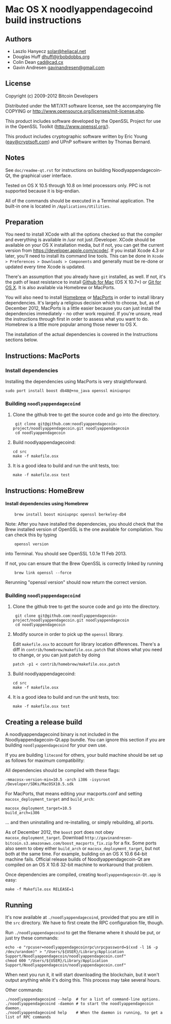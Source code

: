 Mac OS X noodlyappendagecoind build instructions
====================================

Authors
-------

* Laszlo Hanyecz <solar@heliacal.net>
* Douglas Huff <dhuff@jrbobdobbs.org>
* Colin Dean <cad@cad.cx>
* Gavin Andresen <gavinandresen@gmail.com>

License
-------

Copyright (c) 2009-2012 Bitcoin Developers

Distributed under the MIT/X11 software license, see the accompanying
file COPYING or http://www.opensource.org/licenses/mit-license.php.

This product includes software developed by the OpenSSL Project for use in
the OpenSSL Toolkit (http://www.openssl.org/).

This product includes cryptographic software written by
Eric Young (eay@cryptsoft.com) and UPnP software written by Thomas Bernard.

Notes
-----

See `doc/readme-qt.rst` for instructions on building Noodlyappendagecoin-Qt, the
graphical user interface.

Tested on OS X 10.5 through 10.8 on Intel processors only. PPC is not
supported because it is big-endian.

All of the commands should be executed in a Terminal application. The
built-in one is located in `/Applications/Utilities`.

Preparation
-----------

You need to install XCode with all the options checked so that the compiler
and everything is available in /usr not just /Developer. XCode should be
available on your OS X installation media, but if not, you can get the
current version from https://developer.apple.com/xcode/. If you install
Xcode 4.3 or later, you'll need to install its command line tools. This can
be done in `Xcode > Preferences > Downloads > Components` and generally must
be re-done or updated every time Xcode is updated.

There's an assumption that you already have `git` installed, as well. If
not, it's the path of least resistance to install [Github for Mac](https://mac.github.com/)
(OS X 10.7+) or
[Git for OS X](https://code.google.com/p/git-osx-installer/). It is also
available via Homebrew or MacPorts.

You will also need to install [Homebrew](http://mxcl.github.io/homebrew/)
or [MacPorts](https://www.macports.org/) in order to install library
dependencies. It's largely a religious decision which to choose, but, as of
December 2012, MacPorts is a little easier because you can just install the
dependencies immediately - no other work required. If you're unsure, read
the instructions through first in order to assess what you want to do.
Homebrew is a little more popular among those newer to OS X.

The installation of the actual dependencies is covered in the Instructions
sections below.

Instructions: MacPorts
----------------------

### Install dependencies

Installing the dependencies using MacPorts is very straightforward.

    sudo port install boost db48@+no_java openssl miniupnpc

### Building `noodlyappendagecoind`

1. Clone the github tree to get the source code and go into the directory.

        git clone git@github.com:noodlyappendagecoin-project/noodlyappendagecoin.git noodlyappendagecoin
        cd noodlyappendagecoin

2.  Build noodlyappendagecoind:

        cd src
        make -f makefile.osx

3.  It is a good idea to build and run the unit tests, too:

        make -f makefile.osx test

Instructions: HomeBrew
----------------------

#### Install dependencies using Homebrew

        brew install boost miniupnpc openssl berkeley-db4

Note: After you have installed the dependencies, you should check that the Brew installed version of OpenSSL is the one available for compilation. You can check this by typing

        openssl version

into Terminal. You should see OpenSSL 1.0.1e 11 Feb 2013.

If not, you can ensure that the Brew OpenSSL is correctly linked by running

        brew link openssl --force

Rerunning "openssl version" should now return the correct version.

### Building `noodlyappendagecoind`

1. Clone the github tree to get the source code and go into the directory.

        git clone git@github.com:noodlyappendagecoin-project/noodlyappendagecoin.git noodlyappendagecoin
        cd noodlyappendagecoin

2.  Modify source in order to pick up the `openssl` library.

    Edit `makefile.osx` to account for library location differences. There's a
    diff in `contrib/homebrew/makefile.osx.patch` that shows what you need to
    change, or you can just patch by doing

        patch -p1 < contrib/homebrew/makefile.osx.patch

3.  Build noodlyappendagecoind:

        cd src
        make -f makefile.osx

4.  It is a good idea to build and run the unit tests, too:

        make -f makefile.osx test

Creating a release build
------------------------

A noodlyappendagecoind binary is not included in the Noodlyappendagecoin-Qt.app bundle. You can ignore
this section if you are building `noodlyappendagecoind` for your own use.

If you are building `litecond` for others, your build machine should be set up
as follows for maximum compatibility:

All dependencies should be compiled with these flags:

    -mmacosx-version-min=10.5 -arch i386 -isysroot /Developer/SDKs/MacOSX10.5.sdk

For MacPorts, that means editing your macports.conf and setting
`macosx_deployment_target` and `build_arch`:

    macosx_deployment_target=10.5
    build_arch=i386

... and then uninstalling and re-installing, or simply rebuilding, all ports.

As of December 2012, the `boost` port does not obey `macosx_deployment_target`.
Download `http://gavinandresen-bitcoin.s3.amazonaws.com/boost_macports_fix.zip`
for a fix. Some ports also seem to obey either `build_arch` or
`macosx_deployment_target`, but not both at the same time. For example, building
on an OS X 10.6 64-bit machine fails. Official release builds of Noodlyappendagecoin-Qt are
compiled on an OS X 10.6 32-bit machine to workaround that problem.

Once dependencies are compiled, creating `Noodlyappendagecoin-Qt.app` is easy:

    make -f Makefile.osx RELEASE=1

Running
-------

It's now available at `./noodlyappendagecoind`, provided that you are still in the `src`
directory. We have to first create the RPC configuration file, though.

Run `./noodlyappendagecoind` to get the filename where it should be put, or just try these
commands:

    echo -e "rpcuser=noodlyappendagecoinrpc\nrpcpassword=$(xxd -l 16 -p /dev/urandom)" > "/Users/${USER}/Library/Application Support/Noodlyappendagecoin/noodlyappendagecoin.conf"
    chmod 600 "/Users/${USER}/Library/Application Support/Noodlyappendagecoin/noodlyappendagecoin.conf"

When next you run it, it will start downloading the blockchain, but it won't
output anything while it's doing this. This process may take several hours.

Other commands:

    ./noodlyappendagecoind --help  # for a list of command-line options.
    ./noodlyappendagecoind -daemon # to start the noodlyappendagecoin daemon.
    ./noodlyappendagecoind help    # When the daemon is running, to get a list of RPC commands
